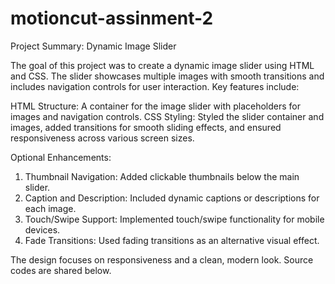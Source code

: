 # motioncut-assinment-2
Project Summary: Dynamic Image Slider

The goal of this project was to create a dynamic image slider using HTML and CSS. The slider showcases multiple images with smooth transitions and includes navigation controls for user interaction. Key features include:

HTML Structure: A container for the image slider with placeholders for images and navigation controls.
CSS Styling: Styled the slider container and images, added transitions for smooth sliding effects, and ensured responsiveness across various screen sizes.

Optional Enhancements:
1. Thumbnail Navigation: Added clickable thumbnails below the main slider.
2. Caption and Description: Included dynamic captions or descriptions for each image.
3. Touch/Swipe Support: Implemented touch/swipe functionality for mobile devices.
4. Fade Transitions: Used fading transitions as an alternative visual effect.

The design focuses on responsiveness and a clean, modern look. Source codes are shared below.
